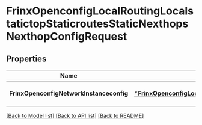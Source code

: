 # FrinxOpenconfigLocalRoutingLocalstatictopStaticroutesStaticNexthopsNexthopConfigRequest

## Properties
Name | Type | Description | Notes
------------ | ------------- | ------------- | -------------
**FrinxOpenconfigNetworkInstanceconfig** | [***FrinxOpenconfigLocalRoutingLocalstatictopStaticroutesStaticNexthopsNexthopConfig**](frinx.openconfig.local.routing.localstatictop.staticroutes.static.nexthops.nexthop.Config.md) |  | [optional] [default to null]

[[Back to Model list]](../README.md#documentation-for-models) [[Back to API list]](../README.md#documentation-for-api-endpoints) [[Back to README]](../README.md)


